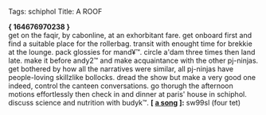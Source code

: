 Tags: schiphol
Title: A ROOF
  
**{ 164676970238 }**  
get on the faqir, by cabonline, at an exhorbitant fare. get onboard first and find a suitable place for the rollerbag. transit with enought time for brekkie at the lounge. pack glossies for mand¥™. circle a'dam three times then land late. make it before andy2™ and make acquaintance with the other pj-ninjas. get bothered by how all the narratives were similar, all pj-ninjas have people-loving skillzlike bollocks. dread the show but make a very good one indeed, control the canteen conversations. go thorugh the afternoon motions effortlessly then check in and dinner at paris' house in schiphol. discuss science and nutrition with budyk™.
**[ [a song](https://soundcloud.com/four-tet/sw9-9sl) ]:** sw99sl (four tet)